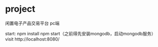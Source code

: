 # project
闲置电子产品交易平台 pc端

start:
npm install
npm start（之前得先安装mongodb，启动mongodb服务）
visit http://localhost:8080/
